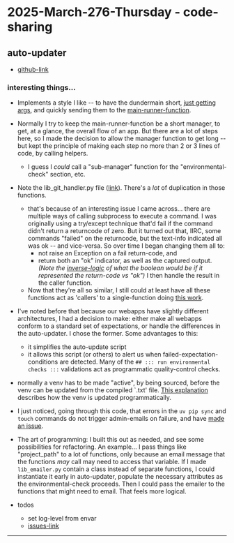 2025-March-276-Thursday - code-sharing
======================================

## auto-updater

- [github-link](https://github.com/Brown-University-Library/requirements-auto-updater)

### interesting things...

- Implements a style I like -- to have the dundermain short, [just getting args][args], and quickly sending them to the [main-runner-function][main].

[args]: <https://github.com/Brown-University-Library/requirements-auto-updater/blob/b13f3db861d4fea4f8719f7ab10a697de5eae22d/auto_updater.py#L304-L317>

[main]: <https://github.com/Brown-University-Library/requirements-auto-updater/blob/b13f3db861d4fea4f8719f7ab10a697de5eae22d/auto_updater.py#L214>

- Normally I try to keep the main-runner-function be a short manager, to get, at a glance, the overall flow of an app. But there are a lot of steps here, so I made the decision to allow the manager function to get long -- but kept the principle of making each step no more than 2 or 3 lines of code, by calling helpers.
    - I guess I _could_ call a "sub-manager" function for the "environmental-check" section, etc.

- Note the lib_git_handler.py file ([link][git_handler_link]). There's a _lot_ of duplication in those functions.
    - that's because of an interesting issue I came across... there are multiple ways of calling subprocess to execute a command. I was originally using a try/except technique that'd fail if the command didn't return a returncode of zero. But it turned out that, IIRC, some commands "failed" on the returncode, but the text-info indicated all was ok -- and vice-versa. So over time I began changing them all to:
        - not raise an Exception on a fail return-code, and
        - return both an "ok" indicator, as well as the captured output. _(Note the [inverse-logic][ilogic] of what the boolean would be if it represented the return-code vs "ok")_ I then handle the result in the caller function.
    - Now that they're all so similar, I still could at least have all these functions act as 'callers' to a single-function doing [this work](https://github.com/Brown-University-Library/requirements-auto-updater/blob/6e8b540ad1a6f389e115f2cfb364751380b94f58/lib/lib_git_handler.py#L13-L17).

[git_handler_link]: <https://github.com/Brown-University-Library/requirements-auto-updater/blob/main/lib/lib_git_handler.py>

[ilogic]: <https://github.com/Brown-University-Library/requirements-auto-updater/blob/main/lib/lib_git_handler.py#L15>

- I've noted before that because our webapps have slightly different architectures, I had a decision to make: either make all webapps conform to a standard set of expectations, or handle the differences in the auto-updater. I chose the former. Some advantages to this:
    - it simplifies the auto-update script
    - it allows this script (or others) to alert us when failed-expectation-conditions are detected. Many of the `## ::: run environmental checks :::` validations act as programmatic quality-control checks.

- normally a venv has to be made "active", by being sourced, before the venv can be updated from the compiled `.txt' file. [This explanation](https://github.com/Brown-University-Library/requirements-auto-updater/blob/6e8b540ad1a6f389e115f2cfb364751380b94f58/auto_updater.py#L128-L136) describes how the venv is updated programmatically.

- I just noticed, going through this code, that errors in the `uv pip sync` and `touch` commands do not trigger admin-emails on failure, and have [made an issue](https://github.com/Brown-University-Library/requirements-auto-updater/issues/12).

- The art of programming: I built this out as needed, and see some possibilities for refactoring. An example... I pass things like "project_path" to a lot of functions, only because an email message that the functions _may_ call may need to access that variable. If I made `lib_emailer.py` contain a class instead of separate functions, I could instantiate it early in auto-updater, populate the necessary attributes as the environmental-check proceeds. Then I could pass the emailer to the functions that might need to email. That feels more logical.  


- todos
    - set log-level from envar
    - [issues-link](https://github.com/Brown-University-Library/requirements-auto-updater/issues)

---
